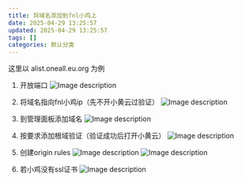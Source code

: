 ```yaml
---
title: 将域名添加到fnl小鸡上
date: 2025-04-29 13:25:57
updated: 2025-04-29 13:25:57
tags: []
categories: 默认分类
---
```


这里以 alist.oneall.eu.org 为例

1. 开放端口
   ![Image description](https://s.rmimg.com/2025-04-29/1745919888-694481-2025-04-29-173721.png)

2. 将域名指向fnl小鸡ip（先不开小黄云过验证）
   ![Image description](https://s.rmimg.com/2025-04-29/1745919695-388859-2025-04-29-173609.png)

3. 到管理面板添加域名
   ![Image description](https://s.rmimg.com/2025-04-29/1745919743-131494-2025-04-29-173734.png)

4. 按要求添加根域验证（验证成功后打开小黄云）
   ![Image description](https://s.rmimg.com/2025-04-29/1745919794-600079-2025-04-29-173632.png)

5. 创建origin rules
   ![Image description](https://s.rmimg.com/2025-04-29/1745919847-337763-2025-04-29-173839.png)
   ![Image description](https://s.rmimg.com/2025-04-29/1745919930-493146-2025-04-29-173846.png)

6. 若小鸡没有ssl证书
   ![Image description](https://s.rmimg.com/2025-04-29/1745919953-923417-2025-04-29-173642.png)
